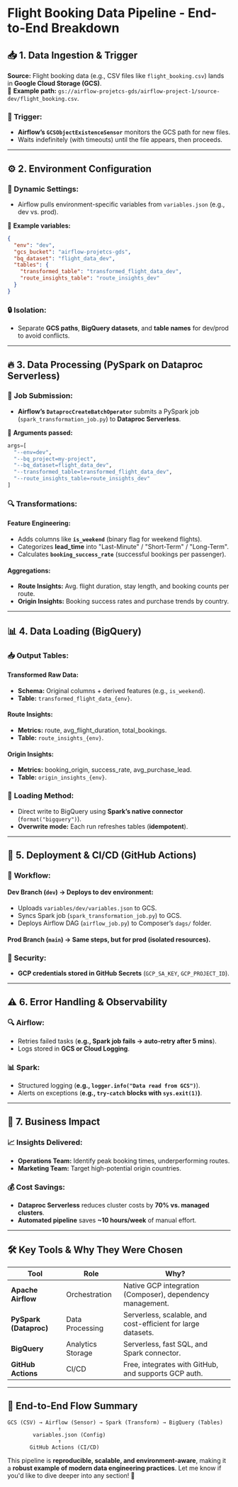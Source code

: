 # Flight Booking Data Pipeline - End-to-End Breakdown

## 📥 1. Data Ingestion & Trigger
**Source:** Flight booking data (e.g., CSV files like `flight_booking.csv`) lands in **Google Cloud Storage (GCS)**.  
📌 **Example path:** `gs://airflow-projetcs-gds/airflow-project-1/source-dev/flight_booking.csv`.

### 🔄 Trigger:
- **Airflow’s `GCSObjectExistenceSensor`** monitors the GCS path for new files.
- Waits indefinitely (with timeouts) until the file appears, then proceeds.

---

## ⚙️ 2. Environment Configuration
### 🔧 Dynamic Settings:
- Airflow pulls environment-specific variables from `variables.json` (e.g., dev vs. prod).

📌 **Example variables:**
```json
{
  "env": "dev",
  "gcs_bucket": "airflow-projetcs-gds",
  "bq_dataset": "flight_data_dev",
  "tables": {
    "transformed_table": "transformed_flight_data_dev",
    "route_insights_table": "route_insights_dev"
  }
}
```
### 🔒 Isolation:
- Separate **GCS paths**, **BigQuery datasets**, and **table names** for dev/prod to avoid conflicts.

---

## 🔥 3. Data Processing (PySpark on Dataproc Serverless)
### 🚀 Job Submission:
- **Airflow’s `DataprocCreateBatchOperator`** submits a PySpark job (`spark_transformation_job.py`) to **Dataproc Serverless**.

📌 **Arguments passed:**
```python
args=[
  "--env=dev",
  "--bq_project=my-project",
  "--bq_dataset=flight_data_dev",
  "--transformed_table=transformed_flight_data_dev",
  "--route_insights_table=route_insights_dev"
]
```

### 🔍 Transformations:
#### **Feature Engineering:**
- Adds columns like **`is_weekend`** (binary flag for weekend flights).
- Categorizes **lead_time** into "Last-Minute" / "Short-Term" / "Long-Term".
- Calculates **`booking_success_rate`** (successful bookings per passenger).

#### **Aggregations:**
- **Route Insights:** Avg. flight duration, stay length, and booking counts per route.
- **Origin Insights:** Booking success rates and purchase trends by country.

---

## 📊 4. Data Loading (BigQuery)
### 📥 **Output Tables:**
#### **Transformed Raw Data:**
- **Schema:** Original columns + derived features (e.g., `is_weekend`).
- **Table:** `transformed_flight_data_{env}`.

#### **Route Insights:**
- **Metrics:** route, avg_flight_duration, total_bookings.
- **Table:** `route_insights_{env}`.

#### **Origin Insights:**
- **Metrics:** booking_origin, success_rate, avg_purchase_lead.
- **Table:** `origin_insights_{env}`.

### 🚀 **Loading Method:**
- Direct write to BigQuery using **Spark’s native connector** (`format("bigquery")`).
- **Overwrite mode:** Each run refreshes tables (**idempotent**).

---

## 🚀 5. Deployment & CI/CD (GitHub Actions)
### 🔄 **Workflow:**
#### **Dev Branch (`dev`) → Deploys to dev environment:**
- Uploads `variables/dev/variables.json` to GCS.
- Syncs Spark job (`spark_transformation_job.py`) to GCS.
- Deploys Airflow DAG (`airflow_job.py`) to Composer’s `dags/` folder.

#### **Prod Branch (`main`) → Same steps, but for prod (isolated resources).**

### 🔐 **Security:**
- **GCP credentials stored in GitHub Secrets** (`GCP_SA_KEY`, `GCP_PROJECT_ID`).

---

## ⚠️ 6. Error Handling & Observability
### 🔍 **Airflow:**
- Retries failed tasks (**e.g., Spark job fails → auto-retry after 5 mins**).
- Logs stored in **GCS or Cloud Logging**.

### 📊 **Spark:**
- Structured logging (**e.g., `logger.info("Data read from GCS")`**).
- Alerts on exceptions (**e.g., `try-catch` blocks with `sys.exit(1)`)**.

---

## 🎯 7. Business Impact
### 📈 **Insights Delivered:**
- **Operations Team:** Identify peak booking times, underperforming routes.
- **Marketing Team:** Target high-potential origin countries.

### 💰 **Cost Savings:**
- **Dataproc Serverless** reduces cluster costs by **70% vs. managed clusters**.
- **Automated pipeline** saves **~10 hours/week** of manual effort.

---

## 🛠 Key Tools & Why They Were Chosen
| Tool                 | Role               | Why?  |
|----------------------|-------------------|------------------------------------------------|
| **Apache Airflow**   | Orchestration     | Native GCP integration (Composer), dependency management. |
| **PySpark (Dataproc)** | Data Processing  | Serverless, scalable, and cost-efficient for large datasets. |
| **BigQuery**         | Analytics Storage | Serverless, fast SQL, and Spark connector. |
| **GitHub Actions**   | CI/CD             | Free, integrates with GitHub, and supports GCP auth. |

---

## 🔗 End-to-End Flow Summary
```plaintext
GCS (CSV) → Airflow (Sensor) → Spark (Transform) → BigQuery (Tables)  
                ↑  
        variables.json (Config)  
                ↑  
       GitHub Actions (CI/CD)  
```

This pipeline is **reproducible, scalable, and environment-aware**, making it a **robust example of modern data engineering practices**. Let me know if you'd like to dive deeper into any section! 🚀
